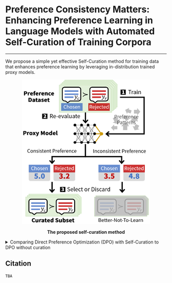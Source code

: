 # Preference Consistency Matters: Enhancing Preference Learning in Language Models with Automated Self-Curation of Training Corpora



----

We propose a simple yet effective Self-Curation method for training data that enhances preference learning by leveraging in-distribution trained proxy models.


<p align='center'>
<img src="./figure/self_curation_flow.png"  width="400" height="450" center-align="true">
<div align="center"><b>The proposed self-curation method </b></div>
</p>

<details>
<summary>Comparing Direct Preference Optimization (DPO) with Self-Curation to DPO without curation</summary>

<p align='center'>
<img src="./figure/improvement.png"  width="1000" height="220" center-align="true">
<div align="center"><b>DPO/cDPO/rDPO with Self-Curation significantly and consistently surpasses DPO/cDPO/rDPO without curation</b></div>
</p>
</details>

## Citation
```
TBA
```
